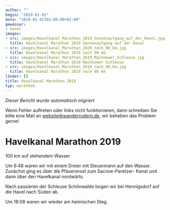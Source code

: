 ```yaml
---
author: ""
begin: "2019-01-01"
date: "2019-01-01T01:00:00+02:00"
gewässer:
- havel
images:
- src: images/Havelkanal_Marathon_2019_Sonnenaufgang_auf_der_Havel.jpg
  title: Havelkanal Marathon 2019 Sonnenaufgang auf der Havel
- src: images/Havelkanal_Marathon_2019_nach_90_km.jpg
  title: Havelkanal Marathon 2019 nach 90 km
- src: images/Havelkanal_Marathon_2019_Machnower_Schleuse.jpg
  title: Havelkanal Marathon 2019 Machnower Schleuse
- src: images/Havelkanal_Marathon_2019_nach_40_km.jpg
  title: Havelkanal Marathon 2019 nach 40 km
länder: []
title: Havelkanal Marathon 2019
typ: marathon
---
```



*Dieser Bericht wurde automatisch migriert*

Wenn Fehler auftreten oder links nicht funktionieren, dann schreiben Sie bitte eine Mail an website@wanderrudern.de, wir beheben das Problem gerne!



# Havelkanal Marathon 2019


100 km auf stehendem Wasser

Um 6:48 waren wir mit einem Dreier mit Steuermann auf den Wasser. Zunächst ging es über die Pfaueninsel zum Sacrow-Paretzer- Kanal und dann über den Havelkanal nordwärts.

Nach passieren der Schleuse Schönwalde bogen wir bei Hennigsdorf auf die Havel nach Süden ab.

Um 18:08 waren wir wieder am heimischen Steg.